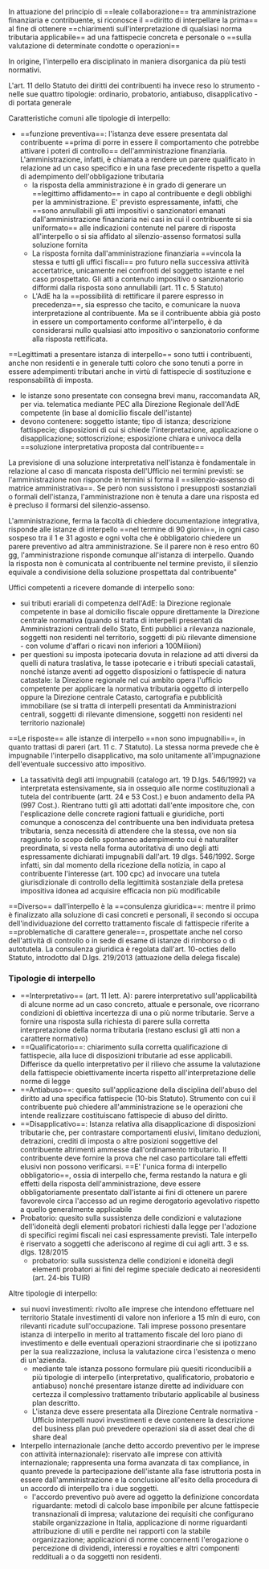 In attuazione del principio di ==leale collaborazione== tra amministrazione finanziaria e contribuente, si riconosce il ==diritto di interpellare la prima== al fine di ottenere ==chiarimenti sull'interpretazione di qualsiasi norma tributaria applicabile== ad una fattispecie concreta e personale o ==sulla valutazione di determinate condotte o operazioni==

In origine, l'interpello era disciplinato in maniera disorganica da più testi normativi.

L'art. 11 dello Statuto dei diritti dei contribuenti ha invece reso lo strumento - nelle sue quattro tipologie: ordinario, probatorio, antiabuso, disapplicativo - di portata generale

Caratteristiche comuni alle tipologie di interpello:
- ==funzione preventiva==: l'istanza deve essere presentata dal contribuente ==prima di porre in essere il comportamento che potrebbe attivare i poteri di controllo== dell'amministrazione finanziaria. L'amministrazione, infatti, è chiamata a rendere un parere qualificato in relazione ad un caso specifico e in una fase precedente rispetto a quella di adempimento dell'obbligazione tributaria
	- la risposta della amministrazione è in grado di generare un ==legittimo affidamento== in capo al contribuente e degli obblighi per la amministrazione. E' previsto espressamente, infatti, che ==sono annullabili gli atti impositivi o sanzionatori emanati dall'amministrazione finanziaria nei casi in cui il contribuente si sia uniformato== alle indicazioni contenute nel parere di risposta all'interpello o si sia affidato al silenzio-assenso formatosi sulla soluzione fornita 
	- La risposta fornita dall'amministrazione finanziaria ==vincola la stessa e tutti gli uffici fiscali== pro futuro nella successiva attività accertatrice, unicamente nei confronti del soggetto istante e nel caso prospettato. Gli atti a contenuto impositivo o sanzionatorio difformi dalla risposta sono annullabili (art. 11 c. 5 Statuto)
	- L'AdE ha la ==possibilità di rettificare il parere espresso in precedenza==, sia espresso che tacito, e comunicare la nuova interpretazione al contribuente. Ma se il contribuente abbia già posto in essere un comportamento conforme all'interpello, è da considerarsi nullo qualsiasi atto impositivo o sanzionatorio conforme alla risposta rettificata.

==Legittimati a presentare istanza di interpello== sono tutti i contribuenti, anche non residenti e in generale tutti coloro che sono tenuti a porre in essere adempimenti tributari anche in virtù di fattispecie di sostituzione e responsabilità di imposta.
- le istanze sono presentate con consegna brevi manu, raccomandata AR, per via. telematica mediante PEC alla Direzione Regionale dell'AdE competente (in base al domicilio fiscale dell'istante)
- devono contenere: soggetto istante; tipo di istanza; descrizione fattispecie; disposizioni di cui si chiede l'interpretazione, applicazione o disapplicazione; sottoscrizione; esposizione chiara e univoca della ==soluzione interpretativa proposta dal contribuente==

La previsione di una soluzione interpretativa nell'istanza è fondamentale in relazione al caso di mancata risposta dell'Ufficio nei termini previsti: se l'amministrazione non risponde in termini si forma il ==silenzio-assenso di matrice amministrativa==. Se però non sussistono i presupposti sostanziali o formali dell'istanza, l'amministrazione non è tenuta a dare una risposta ed è precluso il formarsi del silenzio-assenso. 

L'amministrazione, ferma la facoltà di chiedere documentazione integrativa, risponde alle istanze di interpello ==nel termine di 90 giorni==, in ogni caso sospeso tra il 1 e 31 agosto e ogni volta che è obbligatorio chiedere un parere preventivo ad altra amministrazione. Se il parere non è reso entro 60 gg, l'amministrazione risponde comunque all'istanza di interpello. Quando la risposta non è comunicata al contribuente nel termine previsto, il silenzio equivale a condivisione della soluzione prospettata dal contribuente"

Uffici competenti a ricevere domande di interpello sono:
- sui tributi erariali di competenza dell'AdE: la Direzione regionale competente in base al domicilio fiscale oppure direttamente la Direzione centrale normativa (quando si tratta di interpelli presentati da Amministrazioni centrali dello Stato, Enti pubblici a rilevanza nazionale, soggetti non residenti nel territorio, soggetti di più rilevante dimensione - con volume d'affari o ricavi non inferiori a 100Milioni)
- per questioni su imposta ipotecaria dovuta in relazione ad atti diversi da quelli di natura traslativa, le tasse ipotecarie e i tributi speciali catastali, nonché istanze aventi ad oggetto disposizioni o fattispecie di natura catastale: la Direzione regionale nel cui ambito opera l'ufficio competente per applicare la normativa tributaria oggetto di interpello oppure la Direzione centrale Catasto, cartografia e pubblicità immobiliare (se si tratta di interpelli presentati da Amministrazioni centrali, soggetti di rilevante dimensione, soggetti non residenti nel territorio nazionale)

==Le risposte== alle istanze di interpello ==non sono impugnabili==, in quanto trattasi di pareri (art. 11 c. 7 Statuto). La stessa norma prevede che è impugnabile l'interpello disapplicativo, ma solo unitamente all'impugnazione dell'eventuale successivo atto impositivo.
- La tassatività degli atti impugnabili (catalogo art. 19 D.lgs. 546/1992) va interpretata estensivamente, sia in ossequio alle norme costituzionali a tutela del contribuente (artt. 24 e 53 Cost.) e buon andamento della PA (997 Cost.). Rientrano tutti gli atti adottati dall'ente impositore che, con l'esplicazione delle concrete ragioni fattuali e giuridiche, porti comunque a conoscenza del contribuente una ben individuata pretesa tributaria, senza necessità di attendere che la stessa, ove non sia raggiunto lo scopo dello spontaneo adempimento cui è naturaliter preordinata, si vesta nella forma autoritativa di uno degli atti espressamente dichiarati impugnabili dall'art. 19 dlgs. 546/1992. Sorge infatti, sin dal momento della ricezione della notizia, in capo al contribuente l'interesse (art. 100 cpc) ad invocare una tutela giurisdizionale di controllo della legittimità sostanziale della pretesa impositiva idonea ad acquisire efficacia non più modificabile

==Diverso== dall'interpello è la ==consulenza giuridica==: mentre il primo è finalizzato alla soluzione di casi concreti e personali, il secondo si occupa dell'individuazione del corretto trattamento fiscale di fattispecie riferite a ==problematiche di carattere generale==, prospettate anche nel corso dell'attività di controllo o in sede di esame di istanze di rimborso o di autotutela. La consulenza giuridica è regolata dall'art. 10-octies dello Statuto, introdotto dal D.lgs. 219/2013 (attuazione della delega fiscale)

### Tipologie di interpello
- ==Interpretativo== (art. 11 lett. A): parere interpretativo sull'applicabilità di alcune norme ad un caso concreto, attuale e personale, ove ricorrano condizioni di obiettiva incertezza di una o più norme tributarie. Serve a fornire  una risposta sulla richiesta di parere sulla corretta interpretazione della norma tributaria (restano esclusi gli atti non a carattere normativo)
- ==Qualificatorio==: chiarimento sulla corretta qualificazione di fattispecie, alla luce di disposizioni tributarie ad esse applicabili. Differisce da quello interpretativo per il rilievo che assume la valutazione della fattispecie obiettivamente incerta rispetto all'interpretazione delle norme di legge
- ==Antiabuso==: quesito sull'applicazione della disciplina dell'abuso del diritto ad una specifica fattispecie (10-bis Statuto). Strumento con cui il contribuente può chiedere all'amministrazione se le operazioni che intende realizzare costituiscano fattispecie di abuso del diritto.
- ==Disapplicativo==: Istanza relativa alla disapplicazione di disposizioni tributarie che, per contrastare comportamenti elusivi, limitano deduzioni, detrazioni, crediti di imposta o altre posizioni soggettive del contribuente altrimenti ammesse dall'ordinamento tributario. Il contribuente deve fornire la prova che nel caso particolare tali effetti elusivi non possono verificarsi. ==E' l'unica forma di interpello obbligatorio==, ossia di interpello che, ferma restando la natura e gli effetti della risposta dell'amministrazione, deve essere obbligatoriamente presentato dall'istante ai fini di ottenere un parere favorevole circa l'accesso ad un regime derogatorio agevolativo rispetto a quello generalmente applicabile
- Probatorio: quesito sulla sussistenza delle condizioni e valutazione dell'idoneità degli elementi probatori richiesti dalla legge per l'adozione di specifici regimi fiscali nei casi espressamente previsti. Tale interpello è riservato a soggetti che aderiscono al regime di cui agli artt. 3 e ss. dlgs. 128/2015
	- probatorio: sulla sussistenza delle condizioni e idoneità degli elementi probatori ai fini del regime speciale dedicato ai neoresidenti (art. 24-bis TUIR)

Altre tipologie di interpello:
- sui nuovi investimenti: rivolto alle imprese che intendono effettuare nel territorio Statale investimenti di valore non inferiore a 15 mln di euro, con rilevanti ricadute sull'occupazione. Tali imprese possono presentare istanza di interpello in merito al trattamento fiscale del loro piano di investimento e delle eventuali operazioni straordinarie che si ipotizzano per la sua realizzazione, inclusa la valutazione circa l'esistenza o meno di un'azienda.
	- mediante tale istanza possono formulare più quesiti riconducibili a più tipologie di interpello (interpretativo, qualificatorio, probatorio e antiabuso) nonché presentare istanze dirette ad individuare con certezza il complessivo trattamento tributario applicabile al business plan descritto.
	- L'istanza deve essere presentata alla Direzione Centrale normativa - Ufficio interpelli nuovi investimenti e deve contenere la descrizione del business plan può prevedere operazioni sia di asset deal che di share deal
- Interpello internazionale (anche detto accordo preventivo per le imprese con attività internazionale): riservato alle imprese con attività internazionale; rappresenta una forma avanzata di tax compliance, in quanto prevede la partecipazione dell'istante alla fase istruttoria posta in essere dall'amministrazione e la conclusione all'esito della procedura di un accordo di interpello tra i due soggetti.
	- l'accordo preventivo può avere ad oggetto la definizione concordata riguardante: metodi di calcolo base imponibile per alcune fattispecie transnazionali di impresa; valutazione dei requisiti che configurano stabile organizzazione in Italia, applicazione di norme riguardanti attribuzione di utili e perdite nei rapporti con la stabile organizzazione; applicazioni di norme concernenti l'erogazione o percezione di dividendi, interessi e royalties e altri componenti reddituali a o da soggetti non residenti.